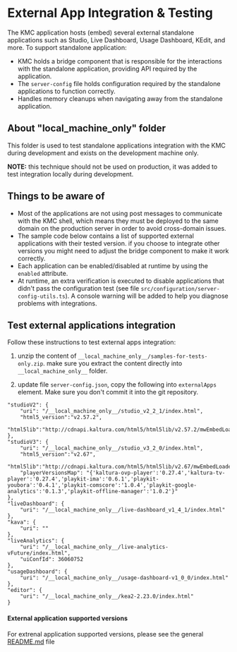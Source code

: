 # External App Integration & Testing
The KMC application hosts (embed) several external standalone applications such as Studio, Live Dashboard, Usage Dashboard, KEdit, and more. To support standalone application:
- KMC holds a bridge component that is responsible for the interactions with the standalone application, providing API required by the application.
- The `server-config` file holds configuration required by the standalone applications to function correctly.
-  Handles memory cleanups when navigating away from the standalone application.

## About "__local_machine_only__" folder
This folder is used to test standalone applications integration with the KMC during development and exists on the development machine only.

**NOTE:** this technique should not be used on production, it was added to test integration locally during development.

## Things to be aware of
- Most of the applications are not using post messages to communicate with the KMC shell, which means they must be deployed to the same domain on the production server in order to avoid cross-domain issues.
- The sample code below contains a list of supported external applications with their tested version. if you choose to integrate other versions you might need to adjust the bridge component to make it work correctly.
- Each application can be enabled/disabled at runtime by using the `enabled` attribute.
- At runtime, an extra verification is executed to disable applications that didn't pass the configuration test (see file `src/configuration/server-config-utils.ts`). A console warning will be added to help you diagnose problems with integrations.

## Test external applications integration
Follow these instructions to test external apps integration:

1. unzip the content of `__local_machine_only__/samples-for-tests-only.zip`. make sure you extract the content directly into `__local_machine_only__` folder.

2. update file `server-config.json`, copy the following into `externalApps` element. Make sure you don't commit it into the git repository.

```
"studioV2": {
    "uri": "/__local_machine_only__/studio_v2_2_1/index.html",
    "html5_version":"v2.57.2",
    "html5lib":"http://cdnapi.kaltura.com/html5/html5lib/v2.57.2/mwEmbedLoader.php"
},
"studioV3": {
    "uri": "/__local_machine_only__/studio_v3_2_0/index.html",
    "html5_version":"v2.67",
    "html5lib":"http://cdnapi.kaltura.com/html5/html5lib/v2.67/mwEmbedLoader.php",
    "playerVersionsMap": "{'kaltura-ovp-player':'0.27.4','kaltura-tv-player':'0.27.4','playkit-ima':'0.6.1','playkit-youbora':'0.4.1','playkit-comscore':'1.0.4','playkit-google-analytics':'0.1.3','playkit-offline-manager':'1.0.2'}"       
},
"liveDashboard": {
    "uri": "/__local_machine_only__/live-dashboard_v1_4_1/index.html"
},
"kava": {
    "uri": ""
},
"liveAnalytics": {
    "uri": "/__local_machine_only__/live-analytics-vFuture/index.html",
    "uiConfId": 36060752
},
"usageDashboard": {
    "uri": "/__local_machine_only__/usage-dashboard-v1_0_0/index.html"
},
"editor": {
    "uri": "/__local_machine_only__/kea2-2.23.0/index.html"
}
```

#### External application supported versions

For extrenal application supported versions, please see the general [README.md](../../README.md) file 
